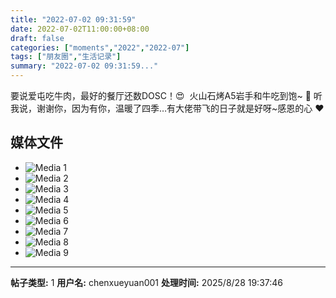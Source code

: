 ```yaml
---
title: "2022-07-02 09:31:59"
date: 2022-07-02T11:00:00+08:00
draft: false
categories: ["moments","2022","2022-07"]
tags: ["朋友圈","生活记录"]
summary: "2022-07-02 09:31:59..."
---
```


要说爱屯吃牛肉，最好的餐厅还数DOSC！😍
​
火山石烤A5岩手和牛吃到饱~ 🥰 听我说，谢谢你，因为有你，温暖了四季…有大佬带飞的日子就是好呀~感恩的心 ❤️

## 媒体文件

- ![Media 1](/Moments/photos/2022-07-02/202207020931590.jpg)
- ![Media 2](/Moments/photos/2022-07-02/202207020931591.jpg)
- ![Media 3](/Moments/photos/2022-07-02/202207020931592.jpg)
- ![Media 4](/Moments/photos/2022-07-02/202207020931593.jpg)
- ![Media 5](/Moments/photos/2022-07-02/202207020931594.jpg)
- ![Media 6](/Moments/photos/2022-07-02/202207020931595.jpg)
- ![Media 7](/Moments/photos/2022-07-02/202207020931596.jpg)
- ![Media 8](/Moments/photos/2022-07-02/202207020931597.jpg)
- ![Media 9](/Moments/photos/2022-07-02/202207020931598.jpg)

---

**帖子类型:** 1
**用户名:** chenxueyuan001
**处理时间:** 2025/8/28 19:37:46